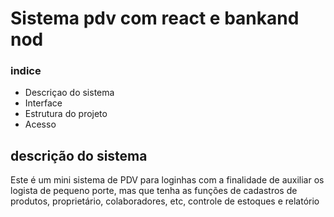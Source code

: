 <h1> Sistema pdv com react e bankand nod</h1>
<h3>indice</h3>
<ul>
  <li>Descriçao do sistema</li>
  <li>Interface</li>
<li>Estrutura do projeto</li>
<li>Acesso</li>

</ul>

<h2>descrição do sistema</h2>
<p> Este é um mini sistema de PDV para loginhas com a finalidade de auxiliar os logista de pequeno porte, mas que tenha as funções de cadastros de produtos, proprietário, colaboradores, etc, controle de estoques e relatório</p>
